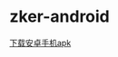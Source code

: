 # zker-android

<a href="https://github.com/zker001/zker-android/blob/master/apk/zker.apk?raw=true">下载安卓手机apk</a>